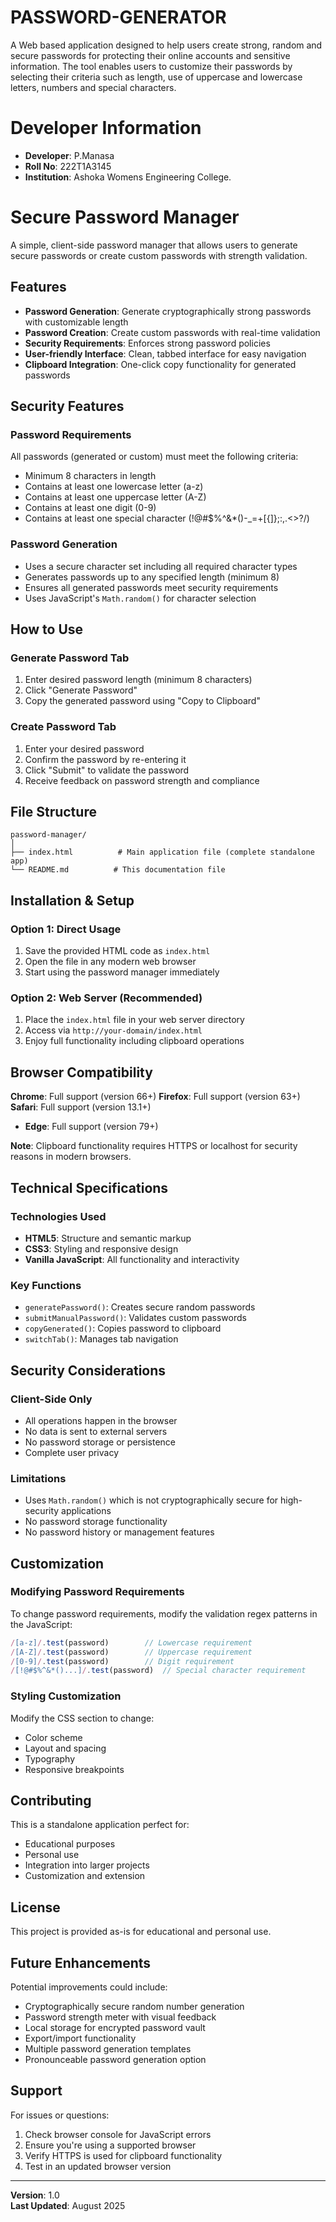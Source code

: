# PASSWORD-GENERATOR
A Web based application designed to help users create strong, random and secure passwords for protecting their online accounts and sensitive information. The tool enables users to customize their passwords by selecting their criteria such as length, use of uppercase and lowercase letters, numbers and special characters.
# Developer Information 
- **Developer**: P.Manasa
- **Roll No**: 222T1A3145
- **Institution**: Ashoka Womens Engineering College.
# Secure Password Manager

A simple, client-side password manager that allows users to generate secure passwords or create custom passwords with strength validation.

## Features

- **Password Generation**: Generate cryptographically strong passwords with customizable length
- **Password Creation**: Create custom passwords with real-time validation
- **Security Requirements**: Enforces strong password policies
- **User-friendly Interface**: Clean, tabbed interface for easy navigation
- **Clipboard Integration**: One-click copy functionality for generated passwords

## Security Features

### Password Requirements
All passwords (generated or custom) must meet the following criteria:
- Minimum 8 characters in length
- Contains at least one lowercase letter (a-z)
- Contains at least one uppercase letter (A-Z)
- Contains at least one digit (0-9)
- Contains at least one special character (!@#$%^&*()-_=+[{]};:,.<>?/)

### Password Generation
- Uses a secure character set including all required character types
- Generates passwords up to any specified length (minimum 8)
- Ensures all generated passwords meet security requirements
- Uses JavaScript's `Math.random()` for character selection

## How to Use

### Generate Password Tab
1. Enter desired password length (minimum 8 characters)
2. Click "Generate Password"
3. Copy the generated password using "Copy to Clipboard"

### Create Password Tab
1. Enter your desired password
2. Confirm the password by re-entering it
3. Click "Submit" to validate the password
4. Receive feedback on password strength and compliance

## File Structure

```
password-manager/
│
├── index.html          # Main application file (complete standalone app)
└── README.md          # This documentation file
```

## Installation & Setup

### Option 1: Direct Usage
1. Save the provided HTML code as `index.html`
2. Open the file in any modern web browser
3. Start using the password manager immediately

### Option 2: Web Server (Recommended)
1. Place the `index.html` file in your web server directory
2. Access via `http://your-domain/index.html`
3. Enjoy full functionality including clipboard operations

## Browser Compatibility

 **Chrome**: Full support (version 66+)
 **Firefox**: Full support (version 63+)
 **Safari**: Full support (version 13.1+)
- **Edge**: Full support (version 79+)

**Note**: Clipboard functionality requires HTTPS or localhost for security reasons in modern browsers.

## Technical Specifications

### Technologies Used
- **HTML5**: Structure and semantic markup
- **CSS3**: Styling and responsive design
- **Vanilla JavaScript**: All functionality and interactivity

### Key Functions
- `generatePassword()`: Creates secure random passwords
- `submitManualPassword()`: Validates custom passwords
- `copyGenerated()`: Copies password to clipboard
- `switchTab()`: Manages tab navigation

## Security Considerations

### Client-Side Only
- All operations happen in the browser
- No data is sent to external servers
- No password storage or persistence
- Complete user privacy

### Limitations
- Uses `Math.random()` which is not cryptographically secure for high-security applications
- No password storage functionality
- No password history or management features

## Customization

### Modifying Password Requirements
To change password requirements, modify the validation regex patterns in the JavaScript:
```javascript
/[a-z]/.test(password)        // Lowercase requirement
/[A-Z]/.test(password)        // Uppercase requirement
/[0-9]/.test(password)        // Digit requirement
/[!@#$%^&*()...]/.test(password)  // Special character requirement
```

### Styling Customization
Modify the CSS section to change:
- Color scheme
- Layout and spacing
- Typography
- Responsive breakpoints

## Contributing

This is a standalone application perfect for:
- Educational purposes
- Personal use
- Integration into larger projects
- Customization and extension

## License

This project is provided as-is for educational and personal use.

## Future Enhancements

Potential improvements could include:
- Cryptographically secure random number generation
- Password strength meter with visual feedback
- Local storage for encrypted password vault
- Export/import functionality
- Multiple password generation templates
- Pronounceable password generation option

## Support

For issues or questions:
1. Check browser console for JavaScript errors
2. Ensure you're using a supported browser
3. Verify HTTPS is used for clipboard functionality
4. Test in an updated browser version

---

**Version**: 1.0  
**Last Updated**: August 2025
